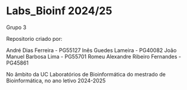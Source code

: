 # Labs_Bioinf 2024/25

Grupo 3

Repositorio criado por:

André Dias Ferreira - PG55127
Inês Guedes Lameira - PG40082
João Manuel Barbosa Lima - PG55701
Romeu Alexandre Ribeiro Fernandes - PG45861

No âmbito da UC Laboratórios de Bioinformática do mestrado de Bioinformática, no ano letivo 2024-2025
